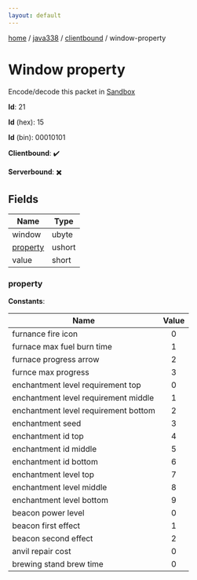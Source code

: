```yaml
---
layout: default
---
```


[home](/)  /  [java338](/protocol/java338)  /  [clientbound](/protocol/java338/clientbound)  /  window-property

# Window property

Encode/decode this packet in [Sandbox](../../../sandbox/java338#Clientbound.WindowProperty)

**Id**: 21

**Id** (hex): 15

**Id** (bin): 00010101

**Clientbound**: ✔️

**Serverbound**: ✖️

## Fields

Name | Type
---|---
window | ubyte
[property](#property) | ushort
value | short

### property

**Constants**:

Name | Value
---|:---:
furnance fire icon | 0
furnace max fuel burn time | 1
furnace progress arrow | 2
furnce max progress | 3
enchantment level requirement top | 0
enchantment level requirement middle | 1
enchantment level requirement bottom | 2
enchantment seed | 3
enchantment id top | 4
enchantment id middle | 5
enchantment id bottom | 6
enchantment level top | 7
enchantment level middle | 8
enchantment level bottom | 9
beacon power level | 0
beacon first effect | 1
beacon second effect | 2
anvil repair cost | 0
brewing stand brew time | 0
